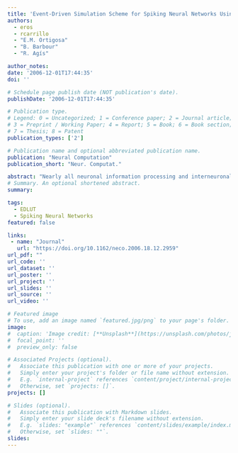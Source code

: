 ```yaml
---
title: 'Event-Driven Simulation Scheme for Spiking Neural Networks Using Lookup Tables to Characterize Neuronal Dynamics'
authors:
  - eros
  - rcarrillo
  - "E.M. Ortigosa"
  - "B. Barbour"
  - "R. Agís"

author_notes:
date: '2006-12-01T17:44:35'
doi: ''

# Schedule page publish date (NOT publication's date).
publishDate: '2006-12-01T17:44:35'

# Publication type.
# Legend: 0 = Uncategorized; 1 = Conference paper; 2 = Journal article;
# 3 = Preprint / Working Paper; 4 = Report; 5 = Book; 6 = Book section;
# 7 = Thesis; 8 = Patent
publication_types: ['2']

# Publication name and optional abbreviated publication name.
publication: "Neural Computation"
publication_short: "Neur. Computat."

abstract: "Nearly all neuronal information processing and interneuronal communication in the brain involves action potentials, or spikes, which drive the short-term synaptic dynamics of neurons, but also their long-term dynamics, via synaptic plasticity. In many brain structures, action potential activity is considered to be sparse. This sparseness of activity has been exploited to reduce the computational cost of large-scale network simulations, through the development of event-driven simulation schemes. However, existing event-driven simulations schemes use extremely simplified neuronal models. Here, we implement and evaluate critically an event-driven algorithm (ED-LUT) that uses precalculated look-up tables to characterize synaptic and neuronal dynamics. This approach enables the use of more complex (and realistic) neuronal models or data in representing the neurons, while retaining the advantage of high-speed simulation. We demonstrate the method's application for neurons containing exponential synaptic conductances, thereby implementing shunting inhibition, a phenomenon that is critical to cellular computation. We also introduce an improved two-stage event-queue algorithm, which allows the simulations to scale efficiently to highly connected networks with arbitrary propagation delays. Finally, the scheme readily accommodates implementation of synaptic plasticity mechanisms that depend on spike timing, enabling future simulations to explore issues of long-term learning and adaptation in large-scale networks."
# Summary. An optional shortened abstract.
summary:

tags:
  - EDLUT
  - Spiking Neural Networks
featured: false

links:
 - name: "Journal"
   url: "https://doi.org/10.1162/neco.2006.18.12.2959"
url_pdf: ""
url_code: ''
url_dataset: ''
url_poster: ''
url_project: ''
url_slides: ''
url_source: ''
url_video: ''

# Featured image
# To use, add an image named `featured.jpg/png` to your page's folder.
image:
#  caption: 'Image credit: [**Unsplash**](https://unsplash.com/photos/jdD8gXaTZsc)'
#  focal_point: ''
#  preview_only: false

# Associated Projects (optional).
#   Associate this publication with one or more of your projects.
#   Simply enter your project's folder or file name without extension.
#   E.g. `internal-project` references `content/project/internal-project/index.md`.
#   Otherwise, set `projects: []`.
projects: []

# Slides (optional).
#   Associate this publication with Markdown slides.
#   Simply enter your slide deck's filename without extension.
#   E.g. `slides: "example"` references `content/slides/example/index.md`.
#   Otherwise, set `slides: ""`.
slides:
---
```

